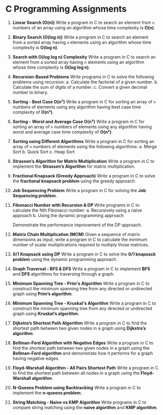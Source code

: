 # C Programming Assignments

1. **Linear Search (O(n))**
   Write a program in C to search an element from `n` numbers of an array using an algorithm whose time complexity is **O(n)**.

2. **Binary Search (O(log n))**
   Write a program in C to search an element from a sorted array having `n` elements using an algorithm whose time complexity is **O(log n)**.

3. **Search with O(log log n) Complexity**
   Write a program in C to search an element from a sorted array having `n` elements using an algorithm whose time complexity is **O(log log n)**.

4. **Recursion-Based Problems**
   Write programs in C to solve the following problems using recursion:
   a. Calculate the factorial of a given number.
   b. Calculate the sum of digits of a number.
   c. Convert a given decimal number to binary.

5. **Sorting - Best Case O(n²)**
   Write a program in C for sorting an array of `n` numbers of elements using any algorithm having best case time complexity of **O(n²)**.

6. **Sorting - Worst and Average Case O(n²)**
   Write a program in C for sorting an array of `n` numbers of elements using any algorithm having worst and average case time complexity of **O(n²)**.

7. **Sorting using Different Algorithms**
   Write a program in C for sorting an array of `n` numbers of elements using the following algorithms:
   a. Merge Sort
   b. Quick Sort
   c. Heap Sort

8. **Strassen’s Algorithm for Matrix Multiplication**
   Write a program in C to implement the **Strassen’s Algorithm** for matrix multiplication.

9. **Fractional Knapsack (Greedy Approach)**
   Write a program in C to solve the **fractional knapsack problem** using the greedy approach.

10. **Job Sequencing Problem**
    Write a program in C for solving the **Job Sequencing problem**.

11. **Fibonacci Number with Recursion & DP**
    Write programs in C to calculate the Nth Fibonacci number:
    a. Recursively using a naive approach
    b. Using the dynamic programming approach

    Demonstrate the performance improvement of the DP approach.

12. **Matrix Chain Multiplication (MCM)**
    Given a sequence of matrix dimensions as input, write a program in C to calculate the minimum number of scalar multiplications required to multiply those matrices.

13. **0/1 Knapsack using DP**
    Write a program in C to solve the **0/1 knapsack problem** using the dynamic programming approach.

14. **Graph Traversal - BFS & DFS**
    Write a program in C to implement **BFS** and **DFS** algorithms for traversing through a graph.

15. **Minimum Spanning Tree - Prim's Algorithm**
    Write a program in C to construct the minimum spanning tree from any directed or undirected graph using **Prim’s algorithm**.

16. **Minimum Spanning Tree - Kruskal's Algorithm**
    Write a program in C to construct the minimum spanning tree from any directed or undirected graph using **Kruskal’s algorithm**.

17. **Dijkstra’s Shortest Path Algorithm**
    Write a program in C to find the shortest path between two given nodes in a graph using **Dijkstra’s algorithm**.

18. **Bellman-Ford Algorithm with Negative Edges**
    Write a program in C to find the shortest path between two given nodes in a graph using the **Bellman-Ford algorithm** and demonstrate how it performs for a graph having negative edges.

19. **Floyd-Warshall Algorithm - All Pairs Shortest Path**
    Write a program in C to find the shortest path between all nodes in a graph using the **Floyd-Warshall algorithm**.

20. **N-Queens Problem using Backtracking**
    Write a program in C to implement the **n-queens problem**.

21. **String Matching - Naive vs KMP Algorithm**
    Write programs in C to compare string matching using the **naive algorithm** and **KMP algorithm**.

